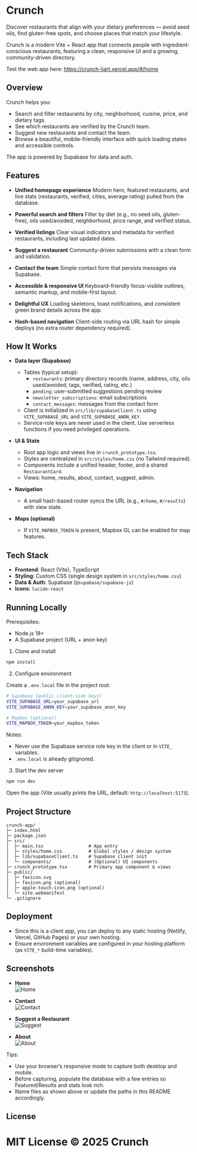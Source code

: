 # Crunch

Discover restaurants that align with your dietary preferences — avoid seed oils, find gluten-free spots, and choose places that match your lifestyle.

Crunch is a modern Vite + React app that connects people with ingredient-conscious restaurants, featuring a clean, responsive UI and a growing, community-driven directory.

Test the web app here: https://crunch-liart.vercel.app/#/home

## Overview

Crunch helps you:
- Search and filter restaurants by city, neighborhood, cuisine, price, and dietary tags.
- See which restaurants are verified by the Crunch team.
- Suggest new restaurants and contact the team.
- Browse a beautiful, mobile-friendly interface with quick loading states and accessible controls.

The app is powered by Supabase for data and auth.

## Features

- **Unified homepage experience**
  Modern hero, featured restaurants, and live stats (restaurants, verified, cities, average rating) pulled from the database.

- **Powerful search and filters**
  Filter by diet (e.g., no seed oils, gluten-free), oils used/avoided, neighborhood, price range, and verified status.

- **Verified listings**
  Clear visual indicators and metadata for verified restaurants, including last updated dates.

- **Suggest a restaurant**
  Community-driven submissions with a clean form and validation.

- **Contact the team**
  Simple contact form that persists messages via Supabase.

- **Accessible & responsive UI**
  Keyboard-friendly focus-visible outlines, semantic markup, and mobile-first layout.

- **Delightful UX**
  Loading skeletons, toast notifications, and consistent green brand details across the app.

- **Hash-based navigation**
  Client-side routing via URL hash for simple deploys (no extra router dependency required).


## How It Works

- **Data layer (Supabase)**
  - Tables (typical setup):
    - `restaurants`: primary directory records (name, address, city, oils used/avoided, tags, verified, rating, etc.)
    - `pending`: user-submitted suggestions pending review
    - `newsletter_subscriptions`: email subscriptions
    - `contact_messages`: messages from the contact form
  - Client is initialized in `src/lib/supabaseClient.ts` using `VITE_SUPABASE_URL` and `VITE_SUPABASE_ANON_KEY`.
  - Service-role keys are never used in the client. Use serverless functions if you need privileged operations.

- **UI & State**
  - Root app logic and views live in `crunch_prototype.tsx`.
  - Styles are centralized in `src/styles/home.css` (no Tailwind required).
  - Components include a unified header, footer, and a shared `RestaurantCard`.
  - Views: home, results, about, contact, suggest, admin.

- **Navigation**
  - A small hash-based router syncs the URL (e.g., `#/home`, `#/results`) with view state.

- **Maps (optional)**
  - If `VITE_MAPBOX_TOKEN` is present, Mapbox GL can be enabled for map features.

## Tech Stack

- **Frontend**: React (Vite), TypeScript
- **Styling**: Custom CSS (single design system in `src/styles/home.css`)
- **Data & Auth**: Supabase (`@supabase/supabase-js`)
- **Icons**: `lucide-react`

## Running Locally

Prerequisites:
- Node.js 18+
- A Supabase project (URL + anon key)

1) Clone and install

```bash
npm install
```

2) Configure environment

Create a `.env.local` file in the project root:

```bash
# Supabase (public client-side keys)
VITE_SUPABASE_URL=your_supabase_url
VITE_SUPABASE_ANON_KEY=your_supabase_anon_key

# Mapbox (optional)
VITE_MAPBOX_TOKEN=your_mapbox_token
```

Notes:
- Never use the Supabase service role key in the client or in `VITE_` variables.
- `.env.local` is already gitignored.

3) Start the dev server

```bash
npm run dev
```

Open the app (Vite usually prints the URL, default: `http://localhost:5173`).

## Project Structure

```
crunch-app/
├─ index.html
├─ package.json
├─ src/
│  ├─ main.tsx                 # App entry
│  ├─ styles/home.css          # Global styles / design system
│  ├─ lib/supabaseClient.ts    # Supabase client init
│  └─ components/              # (Optional) UI components
├─ crunch_prototype.tsx        # Primary app component & views
├─ public/
│  ├─ favicon.svg
│  ├─ favicon.png (optional)
│  ├─ apple-touch-icon.png (optional)
│  └─ site.webmanifest
└─ .gitignore
```

## Deployment

- Since this is a client app, you can deploy to any static hosting (Netlify, Vercel, GitHub Pages) or your own hosting.
- Ensure environment variables are configured in your hosting platform (as `VITE_*` build-time variables).

## Screenshots

- **Home**  
  ![Home](public/screenshots/home.png)

- **Contact**  
  ![Contact](public/screenshots/contact.png)

- **Suggest a Restaurant**  
  ![Suggest](public/screenshots/suggest.png)

- **About**  
  ![About](public/screenshots/about.png)

Tips:
- Use your browser’s responsive mode to capture both desktop and mobile.
- Before capturing, populate the database with a few entries so Featured/Results and stats look rich.
- Name files as shown above or update the paths in this README accordingly.

## License

MIT License © 2025 Crunch
=======
